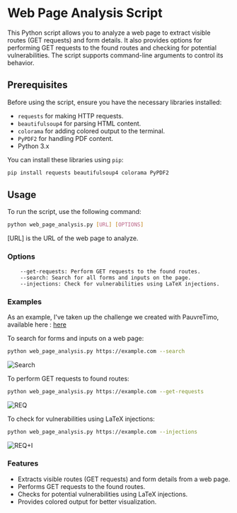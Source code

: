 # Web Page Analysis Script

This Python script allows you to analyze a web page to extract visible routes (GET requests) and form details. It also provides options for performing GET requests to the found routes and checking for potential vulnerabilities. The script supports command-line arguments to control its behavior.

## Prerequisites

Before using the script, ensure you have the necessary libraries installed:

- `requests` for making HTTP requests.
- `beautifulsoup4` for parsing HTML content.
- `colorama` for adding colored output to the terminal.
- `PyPDF2` for handling PDF content.
- Python 3.x

You can install these libraries using `pip`:

```bash
pip install requests beautifulsoup4 colorama PyPDF2
```

## Usage

To run the script, use the following command:


```bash
python web_page_analysis.py [URL] [OPTIONS]
```
   
  [URL] is the URL of the web page to analyze.

### Options

```
    --get-requests: Perform GET requests to the found routes.
    --search: Search for all forms and inputs on the page.
    --injections: Check for vulnerabilities using LaTeX injections.
```

### Examples

As an example, I've taken up the challenge we created with PauvreTimo, available here : [here](https://github.com/MarchandRobin/CLOG/tree/main/Third)

To search for forms and inputs on a web page:

```bash
python web_page_analysis.py https://example.com --search
```

![Search](https://github.com/MarchandRobin/LateXI/blob/main/img/search.png?raw=true)

To perform GET requests to found routes:

```bash
python web_page_analysis.py https://example.com --get-requests
```
![REQ](https://github.com/MarchandRobin/LateXI/blob/main/img/get-r.png?raw=true)

To check for vulnerabilities using LaTeX injections:

```bash
python web_page_analysis.py https://example.com --injections
```
![REQ+I](https://github.com/MarchandRobin/LateXI/blob/main/img/get-r+I.png?raw=true)


### Features

- Extracts visible routes (GET requests) and form details from a web page.
- Performs GET requests to the found routes.
- Checks for potential vulnerabilities using LaTeX injections.
- Provides colored output for better visualization.
